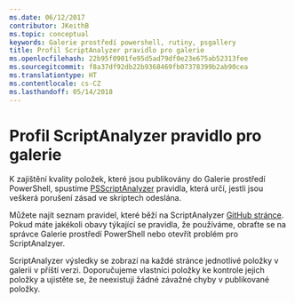 ```yaml
---
ms.date: 06/12/2017
contributor: JKeithB
ms.topic: conceptual
keywords: Galerie prostředí powershell, rutiny, psgallery
title: Profil ScriptAnalyzer pravidlo pro galerie
ms.openlocfilehash: 22b95f0901fe95d5ad79df0e23e675ab52313fee
ms.sourcegitcommit: f8a37df92db22b9368469fb07378399b2ab90cea
ms.translationtype: HT
ms.contentlocale: cs-CZ
ms.lasthandoff: 05/14/2018
---
```

# <a name="scriptanalyzer-rule-profile-for-gallery"></a>Profil ScriptAnalyzer pravidlo pro galerie

K zajištění kvality položek, které jsou publikovány do Galerie prostředí PowerShell, spustíme [PSScriptAnalyzer](https://github.com/PowerShell/PSScriptAnalyzer) pravidla, která určí, jestli jsou veškerá porušení zásad ve skriptech odeslána.

Můžete najít seznam pravidel, které běží na ScriptAnalyzer [GitHub stránce](https://github.com/PowerShell/PSScriptAnalyzer/blob/development/Engine/Settings/PSGallery.psd1).
Pokud máte jakékoli obavy týkající se pravidla, že používáme, obraťte se na správce Galerie prostředí PowerShell nebo otevřít problém pro ScriptAnalzyer.

ScriptAnalyzer výsledky se zobrazí na každé stránce jednotlivé položky v galerii v příští verzi. Doporučujeme vlastníci položky ke kontrole jejich položky a ujistěte se, že neexistují žádné závažné chyby v publikované položky.
